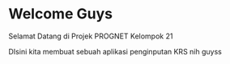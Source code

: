 # Welcome Guys

Selamat Datang di Projek PROGNET Kelompok 21

DIsini kita membuat sebuah aplikasi penginputan KRS nih guyss
